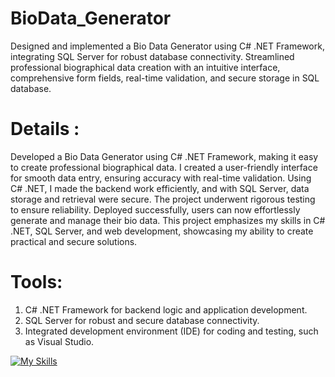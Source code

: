 # BioData_Generator
Designed and implemented a Bio Data Generator using C# .NET Framework, integrating SQL Server for robust database connectivity. Streamlined professional biographical data creation with an intuitive interface, comprehensive form fields, real-time validation, and secure storage in SQL database.

# Details :
Developed a Bio Data Generator using C# .NET Framework, making it easy to create professional biographical data. I created a user-friendly interface for smooth data entry, ensuring accuracy with real-time validation. Using C# .NET, I made the backend work efficiently, and with SQL Server, data storage and retrieval were secure. The project underwent rigorous testing to ensure reliability. Deployed successfully, users can now effortlessly generate and manage their bio data. This project emphasizes my skills in C# .NET, SQL Server, and web development, showcasing my ability to create practical and secure solutions.

# Tools:
1. C# .NET Framework for backend logic and application development.
2. SQL Server for robust and secure database connectivity.
3. Integrated development environment (IDE) for coding and testing, such as Visual Studio.

[![My Skills](https://skillicons.dev/icons?i=cs,dotnet,visualstudio,sql)](https://skillicons.dev)
